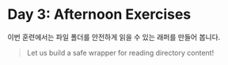 # Day 3: Afternoon Exercises

이번 훈련에서는 파일 폴더를 안전하게 읽을 수 있는 래퍼를 만들어 봅니다.
> Let us build a safe wrapper for reading directory content!
